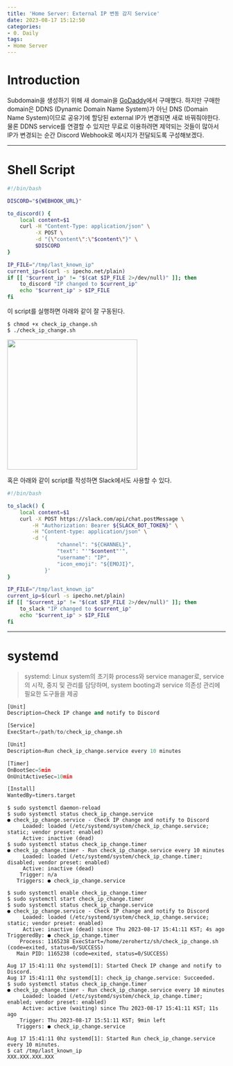 ```yaml
---
title: 'Home Server: External IP 변동 감지 Service'
date: 2023-08-17 15:12:50
categories:
- 0. Daily
tags:
- Home Server
---
```

# Introduction

Subdomain을 생성하기 위해 새 domain을 [GoDaddy](https://kr.godaddy.com/)에서 구매했다.
하지만 구매한 domain은 DDNS (Dynamic Domain Name System)가 아닌 DNS (Domain Name System)이므로 공유기에 할당된 external IP가 변경되면 새로 바꿔줘야한다.
물론 DDNS service를 연결할 수 있지만 무료로 이용하려면 제약되는 것들이 많아서 IP가 변경되는 순간 Discord Webhook로 메시지가 전달되도록 구성해보겠다.

<!-- More -->

---

# Shell Script

```bash check_ip_change.sh (Discord)
#!/bin/bash

DISCORD="${WEBHOOK_URL}"

to_discord() {
    local content=$1
    curl -H "Content-Type: application/json" \
         -X POST \
         -d "{\"content\":\"$content\"}" \
         $DISCORD
}

IP_FILE="/tmp/last_known_ip"
current_ip=$(curl -s ipecho.net/plain)
if [[ "$current_ip" != "$(cat $IP_FILE 2>/dev/null)" ]]; then
    to_discord "IP changed to $current_ip"
    echo "$current_ip" > $IP_FILE
fi
```

이 script를 실행하면 아래와 같이 잘 구동된다.

```shell
$ chmod +x check_ip_change.sh
$ ./check_ip_change.sh
```

<img width="300" src="https://github-production-user-asset-6210df.s3.amazonaws.com/42334717/261217200-3bf81cf8-8edc-4191-874c-492cad7f12e8.png">

혹은 아래와 같이 script를 작성하면 Slack에서도 사용할 수 있다.

```bash check_ip_change.sh (Slack)
#!/bin/bash

to_slack() {
    local content=$1
    curl -X POST https://slack.com/api/chat.postMessage \
        -H "Authorization: Bearer ${SLACK_BOT_TOKEN}" \
        -H "Content-type: application/json" \
        -d '{
                "channel": "${CHANNEL}",
                "text": "'"$content"'",
                "username": "IP",
                "icon_emoji": "${EMOJI}",
            }'
}

IP_FILE="/tmp/last_known_ip"
current_ip=$(curl -s ipecho.net/plain)
if [[ "$current_ip" != "$(cat $IP_FILE 2>/dev/null)" ]]; then
    to_slack "IP changed to $current_ip"
    echo "$current_ip" > $IP_FILE
fi
```

---

# systemd

> systemd: Linux system의 초기화 process와 service manager로, service의 시작, 중지 및 관리를 담당하며, system booting과 service 의존성 관리에 필요한 도구들을 제공

```python /etc/systemd/system/check_ip_change.service
[Unit]
Description=Check IP change and notify to Discord

[Service]
ExecStart=/path/to/check_ip_change.sh
```

```python /etc/systemd/system/check_ip_change.timer
[Unit]
Description=Run check_ip_change.service every 10 minutes

[Timer]
OnBootSec=5min
OnUnitActiveSec=10min

[Install]
WantedBy=timers.target
```

```shell
$ sudo systemctl daemon-reload
$ sudo systemctl status check_ip_change.service
● check_ip_change.service - Check IP change and notify to Discord
     Loaded: loaded (/etc/systemd/system/check_ip_change.service; static; vendor preset: enabled)
     Active: inactive (dead)
$ sudo systemctl status check_ip_change.timer
● check_ip_change.timer - Run check_ip_change.service every 10 minutes
     Loaded: loaded (/etc/systemd/system/check_ip_change.timer; disabled; vendor preset: enabled)
     Active: inactive (dead)
    Trigger: n/a
   Triggers: ● check_ip_change.service

$ sudo systemctl enable check_ip_change.timer
$ sudo systemctl start check_ip_change.timer
$ sudo systemctl status check_ip_change.service
● check_ip_change.service - Check IP change and notify to Discord
     Loaded: loaded (/etc/systemd/system/check_ip_change.service; static; vendor preset: enabled)
     Active: inactive (dead) since Thu 2023-08-17 15:41:11 KST; 4s ago
TriggeredBy: ● check_ip_change.timer
    Process: 1165238 ExecStart=/home/zerohertz/sh/check_ip_change.sh (code=exited, status=0/SUCCESS)
   Main PID: 1165238 (code=exited, status=0/SUCCESS)

Aug 17 15:41:11 0hz systemd[1]: Started Check IP change and notify to Discord.
Aug 17 15:41:11 0hz systemd[1]: check_ip_change.service: Succeeded.
$ sudo systemctl status check_ip_change.timer
● check_ip_change.timer - Run check_ip_change.service every 10 minutes
     Loaded: loaded (/etc/systemd/system/check_ip_change.timer; enabled; vendor preset: enabled)
     Active: active (waiting) since Thu 2023-08-17 15:41:11 KST; 11s ago
    Trigger: Thu 2023-08-17 15:51:11 KST; 9min left
   Triggers: ● check_ip_change.service

Aug 17 15:41:11 0hz systemd[1]: Started Run check_ip_change.service every 10 minutes.
$ cat /tmp/last_known_ip
XXX.XXX.XXX.XXX
```